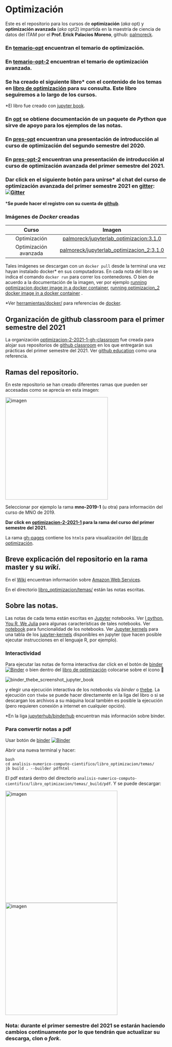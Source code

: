 # Optimización

Este es el repositorio para los cursos de **optimización** (*aka* opt) y **optimización avanzada** (*aka* opt2) impartida en la maestría de ciencia de datos del ITAM por el **Prof. Erick Palacios Moreno**, github: [palmoreck](https://github.com/palmoreck).

### En [temario-opt](https://drive.google.com/file/d/1dj7bU5uN_ngEhUxhKL9YzCfPGLVc8Z0j/view?usp=sharing) encuentran el temario de optimización.

### En [temario-opt-2](https://drive.google.com/file/d/17ydFChBFxxAOzsIPwUu90KR01zRXdCNZ/view?usp=sharing) encuentran el temario de optimización avanzada.

### Se ha creado el siguiente libro\* con el contenido de los temas en [libro de optimización](https://itam-ds.github.io/analisis-numerico-computo-cientifico/) para su consulta. Este libro seguiremos a lo largo de los cursos.

\*El libro fue creado con [jupyter book](https://jupyterbook.org/intro.html).

### En [opt](https://analisis-numerico-computo-cientifico.readthedocs.io/) se obtiene documentación de un paquete de *Python* que sirve de apoyo para los ejemplos de las notas.

### En [pres-opt](https://hackmd.io/@palmoreck/Hkr5rVQ-v) encuentran una presentación de introducción al curso de optimización del segundo semestre del 2020.

### En [pres-opt-2](https://hackmd.io/@palmoreck/SklS4hhAD#/) encuentran una presentación de introducción al curso de optimización avanzada del primer semestre del 2021.

### Dar click en el siguiente botón para unirse\* al chat del curso de optimización avanzada del primer semestre 2021 en [gitter](https://gitter.im/): [![Gitter](https://badges.gitter.im/optimizacion-2-2021-1/community.svg)](https://gitter.im/optimizacion-2-2021-1/community?utm_source=badge&utm_medium=badge&utm_campaign=pr-badge)

\***Se puede hacer el registro con su cuenta de [github](https://github.com/)**.

### Imágenes de *Docker* creadas

|Curso| Imagen|
|:---:|:---:|
|Optimización | [palmoreck/jupyterlab_optimizacion:3.1.0](https://github.com/palmoreck/dockerfiles/tree/master/jupyterlab/optimizacion)|
|Optimización avanzada | [palmoreck/jupyterlab_optimizacion_2:3.1.0](https://github.com/palmoreck/dockerfiles/tree/master/jupyterlab/optimizacion_2)

Tales imágenes se descargan con un `docker pull` desde la terminal una vez hayan instalado docker\* en sus computadoras. En cada nota del libro se indica el comando `docker run` para correr los contenedores. O bien de acuerdo a la documentación de la imagen, ver por ejemplo [running optimizacion docker image in a docker container](https://github.com/palmoreck/dockerfiles/blob/master/jupyterlab/optimizacion/README.md#running-jupyterlab_optimizacion-docker-image-in-a-docker-container), [running optimizacion_2 docker image in a docker container](https://github.com/palmoreck/dockerfiles/blob/master/jupyterlab/optimizacion_2/README.md#running-jupyterlab_optimizacion_2-docker-image-in-a-docker-container) . 

\*Ver [herramientas/docker/](https://github.com/ITAM-DS/Propedeutico/tree/master/herramientas/docker) para referencias de [docker](https://www.docker.com/).


## Organización de github classroom para el primer semestre del 2021

La organización [optimizacion-2-2021-1-gh-classroom](https://github.com/optimizacion-2-2021-1-gh-classroom) fue creada para alojar sus repositorios de [github classroom](https://classroom.github.com/) en los que entregarán sus prácticas del primer semestre del 2021. Ver [github education](https://github.com/education) como una referencia.

## Ramas del repositorio.

En este repositorio se han creado diferentes ramas que pueden ser accesadas como se aprecia en esta imagen:

<img width="320" alt="imagen" src="https://user-images.githubusercontent.com/3290689/89135347-8a8ea600-d4f2-11ea-9699-0395fd784ebd.png">

Seleccionar por ejemplo la rama **mno-2019-1** (u otra) para información del curso de MNO de 2019.

**Dar click en [optimizacion-2-2021-1](https://github.com/ITAM-DS/analisis-numerico-computo-cientifico/tree/optimizacion-2-2021-1) para la rama del curso del primer semestre del 2021.**

La rama [gh-pages](https://github.com/ITAM-DS/analisis-numerico-computo-cientifico/tree/gh-pages) contiene los `html`s para visualización del [libro de optimización](https://itam-ds.github.io/analisis-numerico-computo-cientifico/).


## Breve explicación del repositorio en la rama master y su *wiki*.

En el [Wiki](https://github.com/ITAM-DS/analisis-numerico-computo-cientifico/wiki) encuentran información sobre [Amazon Web Services](https://aws.amazon.com/es/).

En el directorio [libro_optimizacion/temas/](libro_optimizacion/temas/) están las notas escritas. 

## Sobre las notas. 

Las notas de cada tema están escritas en [Jupyter](https://jupyter.org/) notebooks. Ver [I python, You R, We Julia](https://blog.jupyter.org/i-python-you-r-we-julia-baf064ca1fb6) para algunas características de tales notebooks. Ver [notebook](https://jupyterlab.readthedocs.io/en/stable/user/notebook.html) para funcionalidad de los notebooks. Ver [Jupyter kernels](https://github.com/jupyter/jupyter/wiki/Jupyter-kernels) para una tabla de los [jupyter-kernels](https://jupyter.readthedocs.io/en/latest/install.html?highlight=install%20kernel#jupyter-kernels) disponibles en jupyter (que hacen posible ejecutar instrucciones en el lenguaje R, por ejemplo).

### Interactividad

Para ejecutar las notas de forma interactiva dar click en el botón de [binder](https://mybinder.org/) [![Binder](https://mybinder.org/badge_logo.svg)](https://mybinder.org/v2/gh/palmoreck/dockerfiles-for-binder/jupyterlab_optimizacion_2?urlpath=lab/tree/analisis-numerico-computo-cientifico/) o bien dentro del [libro de optimización](https://itam-ds.github.io/analisis-numerico-computo-cientifico/) colocarse sobre el ícono :rocket: 

![binder_thebe_screenshot_jupyter_book](https://user-images.githubusercontent.com/3290689/89106057-42855b80-d3ec-11ea-8519-97f32b66570d.png)

y elegir una ejecución interactiva de los notebooks vía *binder* o [thebe](https://github.com/executablebooks/thebe). La ejecución con `thebe` se puede hacer directamente en la liga del libro o si se descargan los archivos a su máquina local también es posible la ejecución (pero requieren conexión a internet en cualquier opción).

\*En la liga [jupyterhub/binderhub](https://github.com/jupyterhub/binderhub) encuentran más información sobre binder.

### Para convertir notas a pdf

Usar botón de [binder](https://mybinder.org/) [![Binder](https://mybinder.org/badge_logo.svg)](https://mybinder.org/v2/gh/palmoreck/dockerfiles-for-binder/jupyterlab_optimizacion_2?urlpath=lab/tree/analisis-numerico-computo-cientifico/)

Abrir una nueva terminal y hacer:

```
bash
cd analisis-numerico-computo-cientifico/libro_optimizacion/temas/
jb build . --builder pdfhtml
```

El pdf estará dentro del directorio `analisis-numerico-computo-cientifico/libro_optimizacion/temas/_build/pdf`. Y se puede descargar:

<img width="350" alt="imagen" src="https://user-images.githubusercontent.com/3290689/89846762-c60b1f00-db47-11ea-8d2e-1d21b92ae8b5.png">


<img width="350" alt="imagen" src="https://user-images.githubusercontent.com/3290689/89846768-c9060f80-db47-11ea-8ab0-131e925732ec.png">

### Nota: durante el primer semestre del 2021 se estarán haciendo cambios continuamente por lo que tendrán que actualizar su descarga, clon o *fork*.

